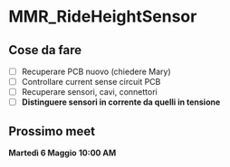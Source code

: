 # MMR_RideHeightSensor

## Cose da fare 
- [ ] Recuperare PCB nuovo (chiedere Mary)
- [ ] Controllare current sense circuit PCB
- [ ] Recuperare sensori, cavi, connettori
- [ ] **Distinguere sensori in corrente da quelli in tensione**

## Prossimo meet
**Martedì 6 Maggio**
**10:00 AM**
